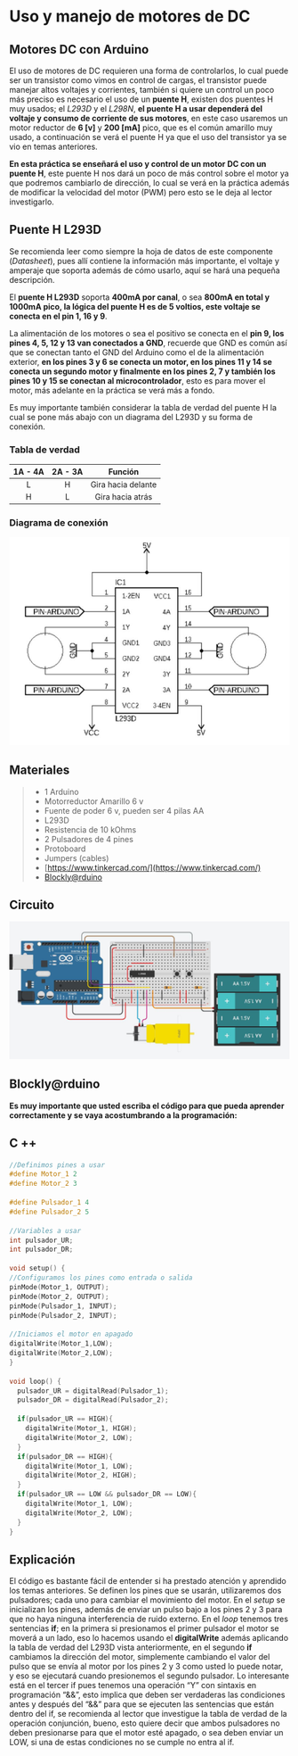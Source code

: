 # Uso y manejo de motores de DC

## Motores DC con Arduino

El uso de motores de DC requieren una forma de controlarlos, lo cual puede ser un transistor como vimos en control de cargas, el transistor puede manejar altos voltajes y corrientes, también si quiere un control un poco más preciso es necesario el uso de un **puente H**, existen dos puentes H muy usados; el *L293D* y el *L298N*, **el puente H a usar dependerá del voltaje y consumo de corriente de sus motores**, en este caso usaremos un motor reductor de **6 [v]** y **200 [mA]** pico, que es el común amarillo muy usado, a continuación se verá el puente H ya que el uso del transistor ya se vio en temas anteriores.

**En esta práctica se enseñará el uso y control de un motor DC con un puente H**, este puente H nos dará un poco de más control sobre el motor ya que podremos cambiarlo de dirección, lo cual se verá en la práctica además de modificar la velocidad del motor (PWM) pero esto se le deja al lector investigarlo. 

## Puente H L293D

Se recomienda leer como siempre la hoja de datos de este componente (*Datasheet*), pues allí contiene la información más importante, el voltaje y amperaje que soporta además de cómo usarlo, aquí se hará una pequeña descripción. 

El **puente H L293D** soporta **400mA por canal**, o sea **800mA en total y 1000mA pico, la lógica del puente H es de 5 voltios, este voltaje se conecta en el pin 1, 16 y 9**. 

La alimentación de los motores o sea el positivo se conecta en el **pin 9, los pines 4, 5, 12 y 13 van conectados a GND**, recuerde que GND es común así que se conectan tanto el GND del Arduino como el de la alimentación exterior, **en los pines 3 y 6 se conecta un motor, en los pines 11 y 14 se conecta un segundo motor y finalmente en los pines 2, 7 y también los pines 10 y 15 se conectan al microcontrolador**, esto es para mover el motor, más adelante en la práctica se verá más a fondo.

Es muy importante también considerar la tabla de verdad del puente H la cual se pone más abajo con un diagrama del L293D y su forma de conexión.

 ### Tabla de verdad
 
| 1A - 4A | 2A - 3A | Función |
| :--------: | :---------: | :------: |
| L | H | Gira hacia delante |
| H | L | Gira hacia atrás |

### Diagrama de conexión 
![](https://github.com/Ezzzzzzzzzzzzzz/CursoRoboticaAplicada/blob/master/PracticasArduino/Practica22/Captura.JPG)


## Materiales
> - 1 Arduino
> - Motorreductor Amarillo 6 v
> - Fuente de poder 6 v, pueden ser 4 pilas AA
> - L293D
> - Resistencia de 10 kOhms
> - 2 Pulsadores de 4 pines
> - Protoboard 
> - Jumpers (cables) 
> - [https://www.tinkercad.com/](https://www.tinkercad.com/)
> - [Blockly@rduino](https://technologiescollege.github.io/Blockly-at-rduino/index.html)


## Circuito

![](https://github.com/Ezzzzzzzzzzzzzz/CursoRoboticaAplicada/blob/master/PracticasArduino/Practica22/Motor_puenteH.JPG)


## Blockly@rduino


**Es muy importante que usted escriba el código para que pueda aprender correctamente y se vaya acostumbrando a la programación:**

## C ++
```c
//Definimos pines a usar
#define Motor_1 2
#define Motor_2 3

#define Pulsador_1 4
#define Pulsador_2 5

//Variables a usar
int pulsador_UR;
int pulsador_DR;

void setup() {
//Configuramos los pines como entrada o salida
pinMode(Motor_1, OUTPUT);
pinMode(Motor_2, OUTPUT);
pinMode(Pulsador_1, INPUT);
pinMode(Pulsador_2, INPUT);

//Iniciamos el motor en apagado
digitalWrite(Motor_1,LOW);
digitalWrite(Motor_2,LOW);
}

void loop() {
  pulsador_UR = digitalRead(Pulsador_1);
  pulsador_DR = digitalRead(Pulsador_2);
  
  if(pulsador_UR == HIGH){
    digitalWrite(Motor_1, HIGH);
    digitalWrite(Motor_2, LOW);  
  }
  if(pulsador_DR == HIGH){
    digitalWrite(Motor_1, LOW);
    digitalWrite(Motor_2, HIGH);  
  }
  if(pulsador_UR == LOW && pulsador_DR == LOW){
    digitalWrite(Motor_1, LOW);
    digitalWrite(Motor_2, LOW);  
  }
}
```

## Explicación 

El código es bastante fácil de entender si ha prestado atención y aprendido los temas anteriores. Se definen los pines que se usarán, utilizaremos dos pulsadores; cada uno para cambiar el movimiento del motor. En el *setup* se inicializan los pines, además de enviar un pulso bajo a los pines 2 y 3 para que no haya ninguna interferencia de ruido externo. En el *loop* tenemos tres sentencias **if**; en la primera si presionamos el primer pulsador el motor se moverá a un lado, eso lo hacemos usando el **digitalWrite** además aplicando la tabla de verdad del L293D vista anteriormente, en el segundo **if** cambiamos la dirección del motor, simplemente cambiando el valor del pulso que se envía al motor por los pines 2 y 3 como usted lo puede notar, y eso se ejecutará cuando presionemos el segundo pulsador. 
Lo interesante está en el tercer if pues tenemos una operación “Y” con sintaxis en programación “&&”, esto implica que deben ser verdaderas las condiciones antes y después del “&&” para que se ejecuten las sentencias que están dentro del if, se recomienda al lector que investigue la tabla de verdad de la operación conjunción, bueno, esto quiere decir que ambos pulsadores no deben presionarse para que el motor esté apagado, o sea deben enviar un LOW, si una de estas condiciones no se cumple no entra al if.
<!--stackedit_data:
eyJoaXN0b3J5IjpbLTMwMDA0NTgzOCw0NzI3MDA3ODAsLTEzOT
gyNzA2ODBdfQ==
-->